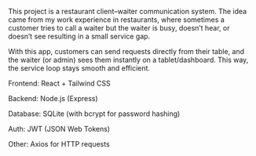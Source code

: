This project is a restaurant client–waiter communication system.
The idea came from my work experience in restaurants, where sometimes a customer tries to call a waiter but the waiter is busy, doesn’t hear, or doesn’t see resulting in a small service gap.

With this app, customers can send requests directly from their table, and the waiter (or admin) sees them instantly on a tablet/dashboard. This way, the service loop stays smooth and efficient.

Frontend: React + Tailwind CSS

Backend: Node.js (Express)

Database: SQLite (with bcrypt for password hashing)

Auth: JWT (JSON Web Tokens)

Other: Axios for HTTP requests
